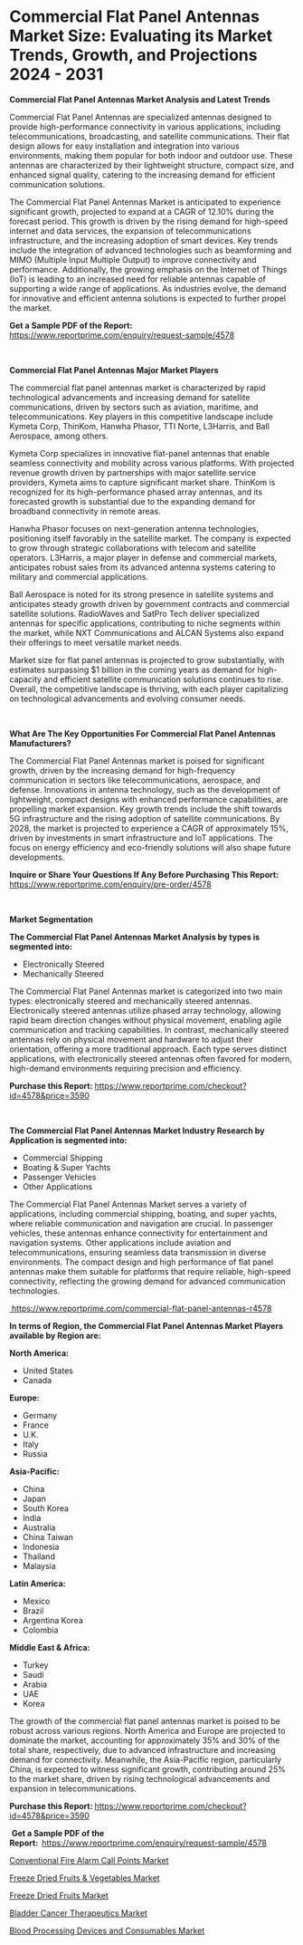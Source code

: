 <p><h1>Commercial Flat Panel Antennas Market Size: Evaluating its Market Trends, Growth, and Projections 2024 - 2031</h1></p><p><strong>Commercial Flat Panel Antennas Market Analysis and Latest Trends</strong></p>
<p><p>Commercial Flat Panel Antennas are specialized antennas designed to provide high-performance connectivity in various applications, including telecommunications, broadcasting, and satellite communications. Their flat design allows for easy installation and integration into various environments, making them popular for both indoor and outdoor use. These antennas are characterized by their lightweight structure, compact size, and enhanced signal quality, catering to the increasing demand for efficient communication solutions.</p><p>The Commercial Flat Panel Antennas Market is anticipated to experience significant growth, projected to expand at a CAGR of 12.10% during the forecast period. This growth is driven by the rising demand for high-speed internet and data services, the expansion of telecommunications infrastructure, and the increasing adoption of smart devices. Key trends include the integration of advanced technologies such as beamforming and MIMO (Multiple Input Multiple Output) to improve connectivity and performance. Additionally, the growing emphasis on the Internet of Things (IoT) is leading to an increased need for reliable antennas capable of supporting a wide range of applications. As industries evolve, the demand for innovative and efficient antenna solutions is expected to further propel the market.</p></p>
<p><strong>Get a Sample PDF of the Report:&nbsp;</strong> <a href="https://www.reportprime.com/enquiry/request-sample/4578?utm_campaign=24&utm_medium=2&utm_source=Github&utm_content=ia&utm_term=15112024&utm_id=commercial-flat-panel-antennas">https://www.reportprime.com/enquiry/request-sample/4578</a></p>
<p>&nbsp;</p>
<p><strong>Commercial Flat Panel Antennas Major Market Players</strong></p>
<p><p>The commercial flat panel antennas market is characterized by rapid technological advancements and increasing demand for satellite communications, driven by sectors such as aviation, maritime, and telecommunications. Key players in this competitive landscape include Kymeta Corp, ThinKom, Hanwha Phasor, TTI Norte, L3Harris, and Ball Aerospace, among others.</p><p>Kymeta Corp specializes in innovative flat-panel antennas that enable seamless connectivity and mobility across various platforms. With projected revenue growth driven by partnerships with major satellite service providers, Kymeta aims to capture significant market share. ThinKom is recognized for its high-performance phased array antennas, and its forecasted growth is substantial due to the expanding demand for broadband connectivity in remote areas.</p><p>Hanwha Phasor focuses on next-generation antenna technologies, positioning itself favorably in the satellite market. The company is expected to grow through strategic collaborations with telecom and satellite operators. L3Harris, a major player in defense and commercial markets, anticipates robust sales from its advanced antenna systems catering to military and commercial applications.</p><p>Ball Aerospace is noted for its strong presence in satellite systems and anticipates steady growth driven by government contracts and commercial satellite solutions. RadioWaves and SatPro Tech deliver specialized antennas for specific applications, contributing to niche segments within the market, while NXT Communications and ALCAN Systems also expand their offerings to meet versatile market needs.</p><p>Market size for flat panel antennas is projected to grow substantially, with estimates surpassing $1 billion in the coming years as demand for high-capacity and efficient satellite communication solutions continues to rise. Overall, the competitive landscape is thriving, with each player capitalizing on technological advancements and evolving consumer needs.</p></p>
<p>&nbsp;</p>
<p><strong>What Are The Key Opportunities For Commercial Flat Panel Antennas Manufacturers?</strong></p>
<p><p>The Commercial Flat Panel Antennas market is poised for significant growth, driven by the increasing demand for high-frequency communication in sectors like telecommunications, aerospace, and defense. Innovations in antenna technology, such as the development of lightweight, compact designs with enhanced performance capabilities, are propelling market expansion. Key growth trends include the shift towards 5G infrastructure and the rising adoption of satellite communications. By 2028, the market is projected to experience a CAGR of approximately 15%, driven by investments in smart infrastructure and IoT applications. The focus on energy efficiency and eco-friendly solutions will also shape future developments.</p></p>
<p><strong>Inquire or Share Your Questions If Any Before Purchasing This Report:</strong> <a href="https://www.reportprime.com/enquiry/pre-order/4578?utm_campaign=24&utm_medium=2&utm_source=Github&utm_content=ia&utm_term=15112024&utm_id=commercial-flat-panel-antennas">https://www.reportprime.com/enquiry/pre-order/4578</a></p>
<p>&nbsp;</p>
<p><strong>Market Segmentation</strong></p>
<p><strong>The Commercial Flat Panel Antennas Market Analysis by types is segmented into:</strong></p>
<p><ul><li>Electronically Steered</li><li>Mechanically Steered</li></ul></p>
<p><p>The Commercial Flat Panel Antennas market is categorized into two main types: electronically steered and mechanically steered antennas. Electronically steered antennas utilize phased array technology, allowing rapid beam direction changes without physical movement, enabling agile communication and tracking capabilities. In contrast, mechanically steered antennas rely on physical movement and hardware to adjust their orientation, offering a more traditional approach. Each type serves distinct applications, with electronically steered antennas often favored for modern, high-demand environments requiring precision and efficiency.</p></p>
<p><strong>Purchase this Report:&nbsp;</strong><a href="https://www.reportprime.com/checkout?id=4578&price=3590&utm_campaign=24&utm_medium=2&utm_source=Github&utm_content=ia&utm_term=15112024&utm_id=commercial-flat-panel-antennas">https://www.reportprime.com/checkout?id=4578&price=3590</a></p>
<p>&nbsp;</p>
<p><strong>The Commercial Flat Panel Antennas Market Industry Research by Application is segmented into:</strong></p>
<p><ul><li>Commercial Shipping</li><li>Boating & Super Yachts</li><li>Passenger Vehicles</li><li>Other Applications</li></ul></p>
<p><p>The Commercial Flat Panel Antennas Market serves a variety of applications, including commercial shipping, boating, and super yachts, where reliable communication and navigation are crucial. In passenger vehicles, these antennas enhance connectivity for entertainment and navigation systems. Other applications include aviation and telecommunications, ensuring seamless data transmission in diverse environments. The compact design and high performance of flat panel antennas make them suitable for platforms that require reliable, high-speed connectivity, reflecting the growing demand for advanced communication technologies.</p></p>
<p><a href="https://www.reportprime.com/commercial-flat-panel-antennas-r4578?utm_campaign=24&utm_medium=2&utm_source=Github&utm_content=ia&utm_term=15112024&utm_id=commercial-flat-panel-antennas">&nbsp;https://www.reportprime.com/commercial-flat-panel-antennas-r4578</a></p>
<p><strong>In terms of Region, the Commercial Flat Panel Antennas Market Players available by Region are:</strong></p>
<p>
    <p> <strong> North America: </strong>
        <ul>
            <li>United States</li>
            <li>Canada</li>
        </ul>
        </p> 
    <p> <strong> Europe: </strong>
        <ul>
            <li>Germany</li>
            <li>France</li>
            <li>U.K.</li>
            <li>Italy</li>
            <li>Russia</li>
        </ul>
        </p> 
    <p> <strong> Asia-Pacific: </strong>
        <ul>
            <li>China</li>
            <li>Japan</li>
            <li>South Korea</li>
            <li>India</li>
            <li>Australia</li>
            <li>China Taiwan</li>
            <li>Indonesia</li>
            <li>Thailand</li>
            <li>Malaysia</li>
        </ul>
        </p> 
    <p> <strong> Latin America: </strong>
        <ul>
            <li>Mexico</li>
            <li>Brazil</li>
            <li>Argentina Korea</li>
            <li>Colombia</li>
        </ul>
        </p> 
    <p> <strong> Middle East & Africa: </strong>
        <ul>
            <li>Turkey</li>
            <li>Saudi</li>
            <li>Arabia</li>
            <li>UAE</li>
            <li>Korea</li>
        </ul>
    </p>
    </p>
<p><p>The growth of the commercial flat panel antennas market is poised to be robust across various regions. North America and Europe are projected to dominate the market, accounting for approximately 35% and 30% of the total share, respectively, due to advanced infrastructure and increasing demand for connectivity. Meanwhile, the Asia-Pacific region, particularly China, is expected to witness significant growth, contributing around 25% to the market share, driven by rising technological advancements and expansion in telecommunications.</p></p>
<p><strong>Purchase this Report: </strong><a href="https://www.reportprime.com/checkout?id=4578&price=3590&utm_campaign=24&utm_medium=2&utm_source=Github&utm_content=ia&utm_term=15112024&utm_id=commercial-flat-panel-antennas">https://www.reportprime.com/checkout?id=4578&price=3590</a></p>
<p>&nbsp;<strong>Get a Sample PDF of the Report:&nbsp;&nbsp;</strong><a href="https://www.reportprime.com/enquiry/request-sample/4578?utm_campaign=24&utm_medium=2&utm_source=Github&utm_content=ia&utm_term=15112024&utm_id=commercial-flat-panel-antennas">https://www.reportprime.com/enquiry/request-sample/4578</a></p>
<p><strong></strong></p>
<p><p><a href="https://github.com/santosh758595/Market-Research-Report-List-6/blob/main/conventional-fire-alarm-call-points-market.md?utm_campaign=24&utm_medium=2&utm_source=Github&utm_content=ia&utm_term=15112024&utm_id=commercial-flat-panel-antennas">Conventional Fire Alarm Call Points Market</a></p><p><a href="https://www.linkedin.com/pulse/freeze-dried-fruits-vegetables-market-global-regional-analysis-niqfe?utm_campaign=24&utm_medium=2&utm_source=Github&utm_content=ia&utm_term=15112024&utm_id=commercial-flat-panel-antennas">Freeze Dried Fruits & Vegetables Market</a></p><p><a href="https://www.linkedin.com/pulse/strategic-insights-global-freeze-dried-fruits-market-trends-1brte?utm_campaign=24&utm_medium=2&utm_source=Github&utm_content=ia&utm_term=15112024&utm_id=commercial-flat-panel-antennas">Freeze Dried Fruits Market</a></p><p><a href="https://issuu.com/reportprime-2/docs/bladder-cancer-therapeutics-market-_6dd75490009aef?utm_campaign=24&utm_medium=2&utm_source=Github&utm_content=ia&utm_term=15112024&utm_id=commercial-flat-panel-antennas">Bladder Cancer Therapeutics Market</a></p><p><a href="https://issuu.com/reportprime-2/docs/blood-processing-devices-and-consum_ea76864069dcc4?utm_campaign=24&utm_medium=2&utm_source=Github&utm_content=ia&utm_term=15112024&utm_id=commercial-flat-panel-antennas">Blood Processing Devices and Consumables Market</a></p></p>